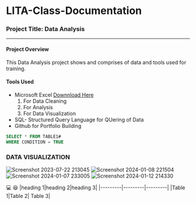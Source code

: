  # LITA-Class-Documentation

### Project Title: Data Analysis 
---
#### Project Overview
This Data Analysis project shows and comprises of data and tools used for training.

#### Tools Used
- Microsoft Excel [Downnload Here](https://eu.docworkspace.com/d/sIF7J9oDTAeepzLgG)
     1. For Data Cleaning 
     2. For Analysis
     3. For Data Visualization
- SQL- Structured Query Language for QUering of Data
- Github for Portfolio Building

```SQL
SELECT * FROM TABLE1#
WHERE CONDITION = TRUE
```
### DATA VISUALIZATION
![Screenshot 2023-07-22 213045](https://github.com/user-attachments/assets/3c081312-6ac0-4b43-aa70-2093f1a61496)
![Screenshot 2024-01-08 221504](https://github.com/user-attachments/assets/f0bab489-b902-4cec-8026-9d25968830d7)
![Screenshot 2024-01-07 233005](https://github.com/user-attachments/assets/1884ed5e-1397-426b-bafb-1e61326b34a8)
![Screenshot 2024-01-12 214330](https://github.com/user-attachments/assets/202e4e25-8217-40d1-b06a-7e898f381be0)

💻
😆
|heading 1|heading 2|heading 3|
|---------|---------|---------|
|Table 1|Table 2| Table 3|
